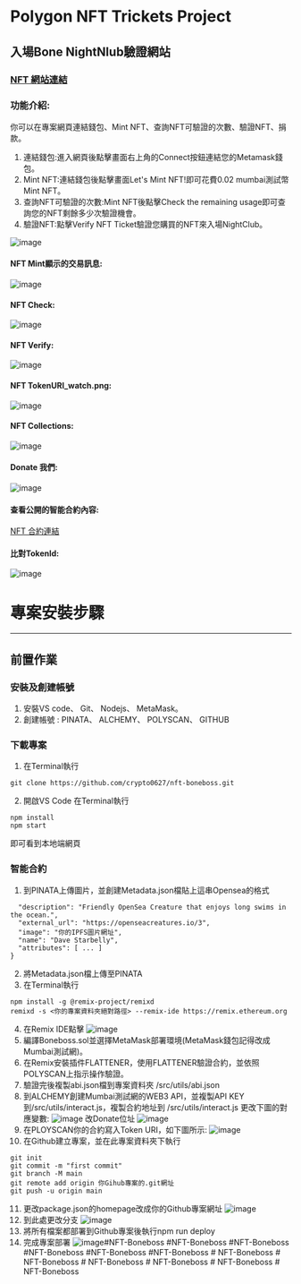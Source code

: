 # Polygon NFT Trickets Project
入場Bone NightNlub驗證網站
----
### [NFT 網站連結](https://crypto0627.github.io/nft-boneboss/)

### 功能介紹:
你可以在專案網頁連結錢包、Mint NFT、查詢NFT可驗證的次數、驗證NFT、捐款。

1. 連結錢包:進入網頁後點擊畫面右上角的Connect按鈕連結您的Metamask錢包。
2. Mint NFT:連結錢包後點擊畫面Let's Mint NFT!即可花費0.02 mumbai測試幣Mint NFT。
3. 查詢NFT可驗證的次數:Mint NFT後點擊Check the remaining usage即可查詢您的NFT剩餘多少次驗證機會。
4. 驗證NFT:點擊Verify NFT Ticket驗證您購買的NFT來入場NightClub。<br>

![image](https://github.com/crypto0627/nft-boneboss/blob/main/result_pic/Banner.png)

#### NFT Mint顯示的交易訊息:
![image](https://github.com/crypto0627/nft-boneboss/blob/main/result_pic/mint.png)

#### NFT Check:
![image](https://github.com/crypto0627/nft-boneboss/blob/main/result_pic/check.png)

#### NFT Verify:
![image](https://github.com/crypto0627/nft-boneboss/blob/main/result_pic/verify.png)

#### NFT TokenURI_watch.png:
![image](https://github.com/crypto0627/nft-boneboss/blob/main/result_pic/TokenURI_watch.png)

#### NFT Collections:
![image](https://github.com/crypto0627/nft-boneboss/blob/main/result_pic/NFT_Collection.png)

#### Donate 我們:
![image](https://github.com/crypto0627/nft-boneboss/blob/main/result_pic/donate.png)

#### 查看公開的智能合約內容:
[NFT 合約連結](https://mumbai.polygonscan.com/address/0xB8ea8d146b880EEcd440477ecD83a1DD93F66b78#writeContract)

#### 比對TokenId:
![image](https://github.com/crypto0627/nft-boneboss/blob/main/result_pic/TokenId.png)

# 專案安裝步驟
----
## 前置作業
### 安裝及創建帳號
1. 安裝VS code、 Git、 Nodejs、 MetaMask。
2. 創建帳號 : PINATA、 ALCHEMY、 POLYSCAN、 GITHUB

### 下載專案
1. 在Terminal執行
```
git clone https://github.com/crypto0627/nft-boneboss.git
```
2. 開啟VS Code 在Terminal執行
```
npm install
npm start
```
即可看到本地端網頁
### 智能合約
1. 到PINATA上傳圖片，並創建Metadata.json檔貼上這串Opensea的格式<br>
```{
  "description": "Friendly OpenSea Creature that enjoys long swims in the ocean.", 
  "external_url": "https://openseacreatures.io/3", 
  "image": "你的IPFS圖片網址", 
  "name": "Dave Starbelly",
  "attributes": [ ... ]
}
```
2. 將Metadata.json檔上傳至PINATA
3. 在Terminal執行
```
npm install -g @remix-project/remixd
remixd -s <你的專案資料夾絕對路徑> --remix-ide https://remix.ethereum.org
```
4. 在Remix IDE點擊
![image](https://github.com/crypto0627/nft-boneboss/blob/main/result_pic/Remix_localhost.png)
5. 編譯Boneboss.sol並選擇MetaMask部署環境(MetaMask錢包記得改成Mumbai測試網)。
6. 在Remix安裝插件FLATTENER，使用FLATTENER驗證合約，並依照POLYSCAN上指示操作驗證。
7. 驗證完後複製abi.json檔到專案資料夾 /src/utils/abi.json
8. 到ALCHEMY創建Mumbai測試網的WEB3 API，並複製API KEY到/src/utils/interact.js，複製合約地址到 /src/utils/interact.js 更改下圖的對應變數:
![image](https://github.com/crypto0627/nft-boneboss/blob/main/result_pic/contract_change.png)
改Donate位址
![image](https://github.com/crypto0627/nft-boneboss/blob/main/result_pic/changedonate.png)
9. 在PLOYSCAN你的合約寫入Token URI，如下圖所示:
![image](https://github.com/crypto0627/nft-boneboss/blob/main/result_pic/setTokenURI.png.png)
10. 在Github建立專案，並在此專案資料夾下執行
```
git init
git commit -m "first commit"
git branch -M main
git remote add origin 你Gihub專案的.git網址
git push -u origin main
```
11. 更改package.json的homepage改成你的Github專案網址
![image](https://github.com/crypto0627/nft-boneboss/blob/main/result_pic/githomepage.png)
12. 到此處更改分支
![image](https://github.com/crypto0627/nft-boneboss/blob/main/result_pic/githubpage.png)
13. 將所有檔案都部署到Github專案後執行npm run deploy
14. 完成專案部署
![image](https://github.com/crypto0627/nft-boneboss/blob/main/result_pic/complete.png)# N F T - B o n e b o s s  
 # N F T - B o n e b o s s  
 # N F T - B o n e b o s s  
 # N F T - B o n e b o s s  
 # N F T - B o n e b o s s  
 # N F T - B o n e b o s s  
 #   N F T - B o n e b o s s  
 #   N F T - B o n e b o s s  
 #   N F T - B o n e b o s s  
 #   N F T - B o n e b o s s  
 #   N F T - B o n e b o s s  
 #   N F T - B o n e b o s s  
 
